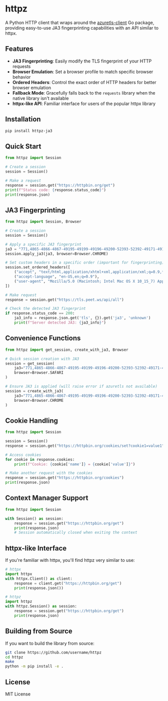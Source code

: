 # httpz

A Python HTTP client that wraps around the [azuretls-client](https://github.com/Noooste/azuretls-client) Go package, providing easy-to-use JA3 fingerprinting capabilities with an API similar to httpx.

## Features

- **JA3 Fingerprinting**: Easily modify the TLS fingerprint of your HTTP requests
- **Browser Emulation**: Set a browser profile to match specific browser behavior
- **Ordered Headers**: Control the exact order of HTTP headers for better browser emulation
- **Fallback Mode**: Gracefully falls back to the `requests` library when the native library isn't available
- **httpx-like API**: Familiar interface for users of the popular httpx library

## Installation

```bash
pip install httpz-ja3
```

## Quick Start

```python
from httpz import Session

# Create a session
session = Session()

# Make a request
response = session.get("https://httpbin.org/get")
print(f"Status code: {response.status_code}")
print(response.json)
```

## JA3 Fingerprinting

```python
from httpz import Session, Browser

# Create a session
session = Session()

# Apply a specific JA3 fingerprint
ja3 = "771,4865-4866-4867-49195-49199-49196-49200-52393-52392-49171-49172-156-157-47-53,0-23-65281-10-11-35-16-5-13-18-51-45-43-27-21,29-23-24,0"
session.apply_ja3(ja3, browser=Browser.CHROME)

# Set custom headers in a specific order (important for fingerprinting)
session.set_ordered_headers([
    ("accept", "text/html,application/xhtml+xml,application/xml;q=0.9,*/*;q=0.8"),
    ("accept-language", "en-US,en;q=0.9"),
    ("user-agent", "Mozilla/5.0 (Macintosh; Intel Mac OS X 10_15_7) AppleWebKit/605.1.15 (KHTML, like Gecko) Version/16.5 Safari/605.1.15")
])

# Make request
response = session.get("https://tls.peet.ws/api/all")

# Check the detected JA3 fingerprint
if response.status_code == 200:
    ja3_info = response.json.get('tls', {}).get('ja3', 'unknown')
    print(f"Server detected JA3: {ja3_info}")
```

## Convenience Functions

```python
from httpz import get_session, create_with_ja3, Browser

# Quick session creation with JA3
session = get_session(
    ja3="771,4865-4866-4867-49195-49199-49196-49200-52393-52392-49171-49172-156-157-47-53,0-23-65281-10-11-35-16-5-13-18-51-45-43-27-21,29-23-24,0", 
    browser=Browser.SAFARI
)

# Ensure JA3 is applied (will raise error if azuretls not available)
session = create_with_ja3(
    ja3="771,4865-4866-4867-49195-49199-49196-49200-52393-52392-49171-49172-156-157-47-53,0-23-65281-10-11-35-16-5-13-18-51-45-43-27-21,29-23-24,0", 
    browser=Browser.CHROME
)
```

## Cookie Handling

```python
from httpz import Session

session = Session()
response = session.get("https://httpbin.org/cookies/set?cookie1=value1")

# Access cookies
for cookie in response.cookies:
    print(f"Cookie: {cookie['name']} = {cookie['value']}")

# Make another request with the cookies
response = session.get("https://httpbin.org/cookies")
print(response.json)
```

## Context Manager Support

```python
from httpz import Session

with Session() as session:
    response = session.get("https://httpbin.org/get")
    print(response.json)
    # Session automatically closed when exiting the context
```

## httpx-like Interface

If you're familiar with httpx, you'll find httpz very similar to use:

```python
# httpx
import httpx
with httpx.Client() as client:
    response = client.get("https://httpbin.org/get")
    print(response.json())

# httpz
import httpz
with httpz.Session() as session:
    response = session.get("https://httpbin.org/get")
    print(response.json)
```

## Building from Source

If you want to build the library from source:

```bash
git clone https://github.com/username/httpz
cd httpz
make
python -m pip install -e .
```

## License

MIT License 